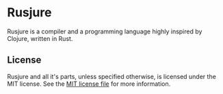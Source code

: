 # Rusjure

Rusjure is a compiler and a programming language highly inspired by Clojure, written in Rust.

## License

Rusjure and all it's parts, unless specified otherwise, is licensed under the MIT license.
See the [MIT license file](LICENSE-MIT.txt) for more information.
